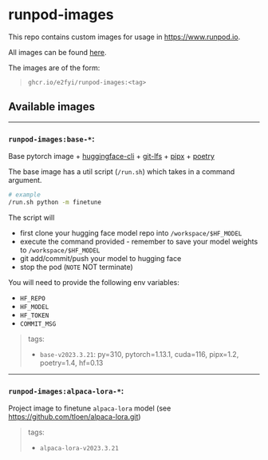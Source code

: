 # runpod-images

This repo contains custom images for usage in https://www.runpod.io.

All images can be found [here](https://github.com/e2fyi/runpod-images/pkgs/container/runpod-images).

The images are of the form:

> `ghcr.io/e2fyi/runpod-images:<tag>`

## Available images
---
### `runpod-images:base-*`:
Base pytorch image + [huggingface-cli](https://huggingface.co/docs/hub/repositories-getting-started) + [git-lfs](https://git-lfs.com/) + [pipx](https://pypa.github.io/pipx/) + [poetry](https://python-poetry.org/docs/)

The base image has a util script (`/run.sh`) which takes in a command argument.

```bash
# example
/run.sh python -m finetune
```
The script will
- first clone your hugging face model repo into `/workspace/$HF_MODEL`
- execute the command provided - remember to save your model weights to `/workspace/$HF_MODEL`
- git add/commit/push your model to hugging face
- stop the pod (`NOTE` NOT terminate)

You will need to provide the following env variables:
- `HF_REPO`
- `HF_MODEL`
- `HF_TOKEN`
- `COMMIT_MSG`

> tags:
> - `base-v2023.3.21`: py=310, pytorch=1.13.1, cuda=116, pipx=1.2, poetry=1.4, hf=0.13
---
### `runpod-images:alpaca-lora-*`:
Project image to finetune `alpaca-lora` model (see https://github.com/tloen/alpaca-lora.git)

> tags:
> - `alpaca-lora-v2023.3.21`